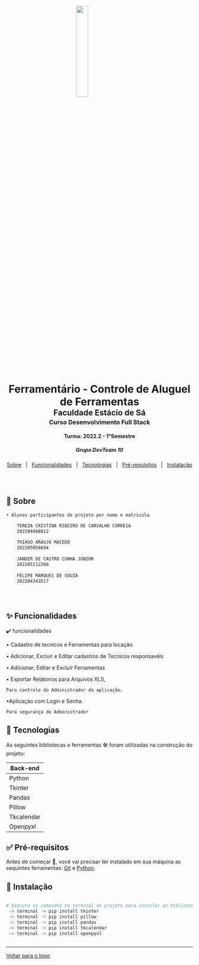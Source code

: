 <!-- 
<h4 align="center"> 
	🚧  Projeto  🚧
</h4> 
<hr> -->
<p></p>
<img src="https://estacio.br/assets/imgs/header/logo-black.svg" style="display: block; width: 25%; margin-left: auto; margin-right: auto"/>
 
<h1 align="center" style="margin-bottom: -30px;">Ferramentário - Controle de Aluguel de Ferramentas</h1>
 <h2 align="center" style="margin-bottom: -20px;">Faculdade Estácio de Sá</h2>
 <h3 align="center">Curso Desenvolvimento Full Stack</h3>
 <h4 align="center">Turma: 2022.2 - 1°Semestre </h4>
 <h5 align="center">Grupo DevTeam 10 </h5>

<p align="center">
  <a href="#dart-sobre">Sobre</a> &#xa0; | &#xa0; 
  <a href="#sparkles-funcionalidades">Funcionalidades</a> &#xa0; | &#xa0; 
  <a href="#rocket-tecnologias">Tecnologias</a> &#xa0; | &#xa0; 
  <a href="#white_check_mark-pré-requisitos">Pré-requisitos</a> &#xa0; | &#xa0;
  <a href="#checkered_flag-começando">Instalação</a> &#xa0; 
<!--  <a href="#autor">Autor</a> -->
</p>


<br>
				
	
## :dart: Sobre ##

```sh
• Alunos participantes do projeto por nome e matricula

    TEREZA CRISTINA RIBEIRO DE CARVALHO CORREIA
    202204498812
    
    THIAGO ARAUJO MACEDO
    202205056694
    
    JANDER DE CASTRO CUNHA JÚNIOR
    202205112268
    
    FELIPE MARQUES DE SOUZA
    202204343517
    
    
   

```

## :sparkles: Funcionalidades ##

:heavy_check_mark: funcionalidades

• Cadastro de tecnicos e Ferramentas para locação

• Adicionar, Excluír e Editar cadastros de Tecnicos responsavéis

• Adicionar, Editar e Excluír Ferramentas 

• Exportar Relátorios para Arquivos XLS,
    
    Para controle do Administrador da aplicação.
•Aplicação com Login e Senha.
    
    Para segurança do Administrador

## :rocket: Tecnologias ##
 
As seguintes bibliotecas e ferramentas 🛠 foram utilizadas na construção do projeto:

<table>
    <thead>
        <th>Back-end</th>
    </thead>
    <tbody>
       <tr>
          <td>Python</td>
       </tr>
       <tr>
          <td>Tkinter</td>
       </tr> 
       <tr>
          <td>Pandas</td>
       </tr>    
       <tr>
          <td>Pillow</td>
       </tr>    
       <tr>
          <td>Tkcalendar</td>
       </tr>    
       <tr>
          <td>Openpyxl</td>
       </tr>
    </tbody>
</table>


## :white_check_mark: Pré-requisitos ##


Antes de começar 🏁, você vai precisar ter instalado em sua máquina as sequintes ferramentas:
[Git](https://git-scm.com/downloads) e [Python](https://www.python.org/downloads/).


## :checkered_flag: Instalação ##


```bash

# Execute os comandos no terminal do projeto para instalar as bibliotecas necessárias para execução.
 -> terminal -> pip install tkinter
 -> terminal -> pip install pillow
 -> terminal -> pip install pandas
 -> terminal -> pip install tkcalendar
 -> terminal -> pip install openpyxl
 
```

---

<a href="#top">Voltar para o topo</a>